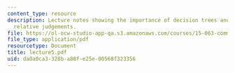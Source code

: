 ```yaml
---
content_type: resource
description: Lecture notes showing the importance of decision trees and arriving at
  relative judgements.
file: https://ol-ocw-studio-app-qa.s3.amazonaws.com/courses/15-063-communicating-with-data-summer-2003/da0a0ca3328ba88fe25e00568f323356_lecture5.pdf
file_type: application/pdf
resourcetype: Document
title: lecture5.pdf
uid: da0a0ca3-328b-a88f-e25e-00568f323356
---
```

